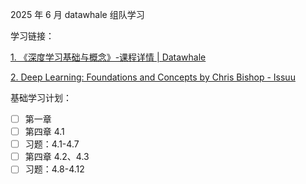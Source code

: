 
2025 年 6 月 datawhale 组队学习


学习链接：

[1. 《深度学习基础与概念》-课程详情 | Datawhale](https://www.datawhale.cn/learn/content/176/4204)

[2. Deep Learning: Foundations and Concepts by Chris Bishop - Issuu](https://issuu.com/cmb321/docs/deep_learning_ebook)


基础学习计划：

* [ ] 第一章
* [ ] 第四章 4.1
* [ ] 习题：4.1-4.7
* [ ] 第四章 4.2、4.3
* [ ] 习题：4.8-4.12

